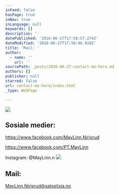 ```yaml
---
inFeed: false
hasPage: true
inNav: true
inLanguage: null
keywords: []
description: ''
datePublished: '2016-06-27T17:58:57.274Z'
dateModified: '2016-06-27T17:58:46.928Z'
title: 'Mail: '
author:
  - name: ''
    url: ''
sourcePath: _posts/2016-06-27-contact-me-here.md
authors: []
publisher: null
starred: false
url: contact-me-here/index.html
_type: WebPage

---
```

![](https://the-grid-user-content.s3-us-west-2.amazonaws.com/bad7b0d8-2aed-4ee2-bf42-2bc427059ce1.jpg)

## Sosiale medier: 

https://www.facebook.com/MayLinn.Nirisrud

https://www.facebook.com/PT.MayLinn

Instagram: @MayLinn.n
![](https://the-grid-user-content.s3-us-west-2.amazonaws.com/219015f4-b294-43e1-aa42-f734fd4c4741.gif)

## Mail: 

MayLinn.Nirisrud@satselixia.no